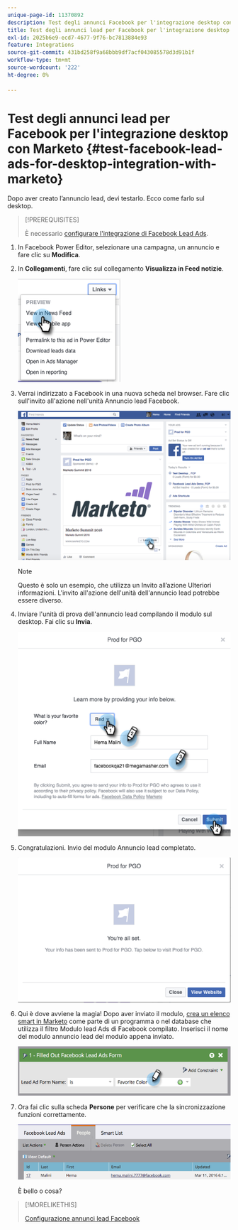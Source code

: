```yaml
---
unique-page-id: 11370892
description: Test degli annunci Facebook per l'integrazione desktop con Marketo - Documentazione Marketo - Documentazione del prodotto
title: Test degli annunci lead per Facebook per l'integrazione desktop con Marketo
exl-id: 2025b6e9-ecd7-4677-9f76-bc7813884e93
feature: Integrations
source-git-commit: 431bd258f9a68bbb9df7acf043085578d3d91b1f
workflow-type: tm+mt
source-wordcount: '222'
ht-degree: 0%

---
```


# Test degli annunci lead per Facebook per l&#39;integrazione desktop con Marketo {#test-facebook-lead-ads-for-desktop-integration-with-marketo}

Dopo aver creato l’annuncio lead, devi testarlo. Ecco come farlo sul desktop.

>[!PREREQUISITES]
>
>È necessario [configurare l&#39;integrazione di Facebook Lead Ads](/help/marketo/product-docs/demand-generation/facebook/set-up-facebook-lead-ads.md).

1. In Facebook Power Editor, selezionare una campagna, un annuncio e fare clic su **Modifica**.

1. In **Collegamenti**, fare clic sul collegamento **Visualizza in Feed notizie**.

   ![](assets/image2016-5-13-14-3a35-3a36.png)

1. Verrai indirizzato a Facebook in una nuova scheda nel browser. Fare clic sull&#39;invito all&#39;azione nell&#39;unità Annuncio lead Facebook.

   ![](assets/image2016-5-13-14-3a42-3a45.png)

   >[!NOTE]
   >
   >Questo è solo un esempio, che utilizza un Invito all’azione Ulteriori informazioni. L&#39;invito all&#39;azione dell&#39;unità dell&#39;annuncio lead potrebbe essere diverso.

1. Inviare l&#39;unità di prova dell&#39;annuncio lead compilando il modulo sul desktop. Fai clic su **Invia**.

   ![](assets/image2016-5-13-14-3a47-3a43.png)

1. Congratulazioni. Invio del modulo Annuncio lead completato.

   ![](assets/image2016-5-13-14-3a52-3a57.png)

1. Qui è dove avviene la magia! Dopo aver inviato il modulo, [crea un elenco smart in Marketo](/help/marketo/product-docs/core-marketo-concepts/smart-lists-and-static-lists/creating-a-smart-list/create-a-smart-list.md) come parte di un programma o nel database che utilizza il filtro Modulo lead Ads di Facebook compilato. Inserisci il nome del modulo annuncio lead del modulo appena inviato.

   ![](assets/image2016-3-11-8-3a59-3a34-1.png)

1. Ora fai clic sulla scheda **Persone** per verificare che la sincronizzazione funzioni correttamente.

   ![](assets/people.png)

   È bello o cosa?

>[!MORELIKETHIS]
>
>[Configurazione annunci lead Facebook](/help/marketo/product-docs/demand-generation/facebook/set-up-facebook-lead-ads.md)

